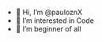 - 👋 Hi, I’m @pauloznX
- 👀 I’m interested in Code 
- 🌱 I’m beginner of all
<!---
pauloznX/pauloznX is a ✨ special ✨ repository because its `README.md` (this file) appears on your GitHub profile.
You can click the Preview link to take a look at your changes.
--->
